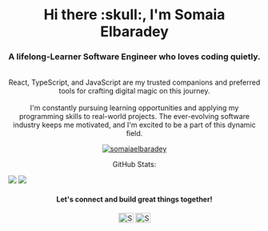 <h1 align="center">Hi there :skull:, I'm Somaia Elbaradey</h1>
<h3 align="center">A lifelong-Learner Software Engineer who loves coding quietly. </h3>

 <p align="center">  </br> React, TypeScript, and JavaScript are my trusted companions and preferred tools for crafting digital magic on this journey.</br>
 </br> I'm constantly pursuing learning opportunities and applying my programming skills to real-world projects. The ever-evolving software industry keeps me motivated, and I'm excited to be a part of this dynamic field.</br>
</p>






<!-- <p align="center"><img src="https://github-readme-stats.vercel.app/api/top-langs?username=somaiaelbaradey&show_icons=true&locale=en&layout=compact" alt="somaiaelbaradey" /></p> -->

 
<p align="center"> <a href="https://github.com/ryo-ma/github-profile-trophy"><img src="https://github-profile-trophy.vercel.app/?username=somaiaelbaradey&rank=SECRET,SSS,SS,S,AAA,AA,A,B,C&margin-w=15&margin-h=15" alt="somaiaelbaradey" /></a>



 <p align="center">
 GitHub Stats:
  
![](https://github-readme-stats.vercel.app/api/top-langs/?username=somaiaelbaradey&hide_border=true&include_all_commits=true&count_private=true&layout=compact)   ![](https://github-readme-streak-stats.herokuapp.com/?user=somaiaelbaradey&hide_border=true&starting_year=2020)
</p>


<h4 align="center">Let's connect and build great things together!</h4>
<p align="center">
<a href="https://www.linkedin.com/in/somaiaelbaradey/" target="blank"><img align="center" src="https://cdn.jsdelivr.net/npm/simple-icons@3.0.1/icons/linkedin.svg" alt="Somaia Elbaradey" height="20" width="30" /></a>
  <a href="mailto:somayaelbaradey@gmail.com" target="blank"><img align="center" src="https://cdn.jsdelivr.net/npm/simple-icons@3.0.1/icons/gmail.svg" alt="Somaya Elbaradey" height="20" width="30" /></a>
</p>
